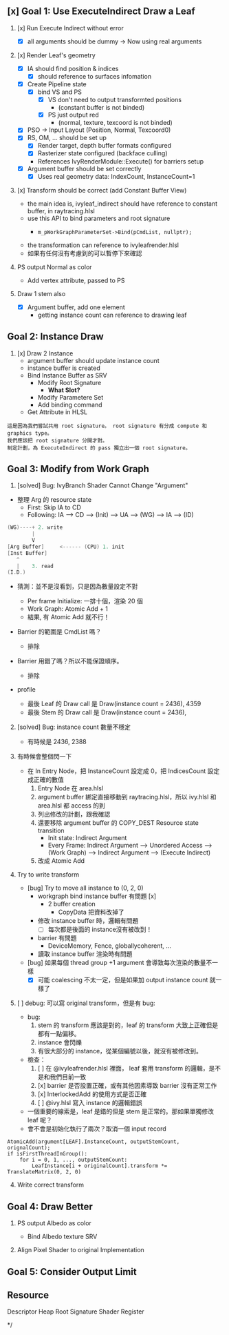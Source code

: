 ## [x] Goal 1: Use ExecuteIndirect Draw a Leaf

1. [x] Run Execute Indirect without error
    - [x] all arguments should be dummy → Now using real arguments

2. [x] Render Leaf's geometry
    - [x] IA should find position & indices
        - [x] should reference to surfaces infomation
    - [x] Create Pipeline state
        - [x] bind VS and PS
            - [x] VS don't need to output transformted positions
                - (constant buffer is not binded)
            - [x] PS just output red
                - (normal, texture, texcoord is not binded)
    - [x] PSO -> Input Layout (Position, Normal, Texcoord0)
    - [x] RS, OM, ... should be set up
        - [x] Render target, depth buffer formats configured
        - [x] Rasterizer state configured (backface culling)
        - References IvyRenderModule::Execute() for barriers setup
    - [x] Argument buffer should be set correctly
        - [x] Uses real geometry data: IndexCount, InstanceCount=1    

3. [x] Transform should be correct (add Constant Buffer View)
    - the main idea is, ivyleaf_indirect should have reference to constant buffer, in raytracing.hlsl
    - use this API to bind parameters and root signature
        -     m_pWorkGraphParameterSet->Bind(pCmdList, nullptr);
    - the transformation can reference to ivyleafrender.hlsl
    - 如果有任何沒有考慮到的可以暫停下來確認

4. PS output Normal as color
    - Add vertex attribute, passed to PS

5. Draw 1 stem also
    - [x] Argument buffer, add one element
        - getting instance count can reference to drawing leaf

## Goal 2: Instance Draw

1. [x] Draw 2 Instance
    - argument buffer should update instance count
    - instance buffer is created
    - Bind Instance Buffer as SRV
        - Modify Root Signature
            - **What Slot?**
        - Modify Parametere Set
        - Add binding command
    - Get Attribute in HLSL

```
這是因為我們嘗試共用 root signature。 root signature 有分成 compute 和 graphics type。
我們應該把 root signature 分開才對。
制定計劃，為 ExecuteIndirect 的 pass 獨立出一個 root signature。
```

## Goal 3: Modify from Work Graph 

1. [solved] Bug: IvyBranch Shader Cannot Change "Argument"

- 整理 Arg 的 resource state
    - First: Skip IA to CD
    - Following: IA --> CD --> (Init) --> UA --> (WG) --> IA --> (ID)

```c
(WG)----+ 2. write
        |
        V
[Arg Buffer]     <------ (CPU) 1. init
[Inst Buffer]
   ^
   |    3. read
(I.D.)
```
- 猜測：並不是沒看到，只是因為數量設定不對
    - Per frame Initialize: 一排十個，渲染 20 個
    - Work Graph: Atomic Add + 1
    - 結果, 有 Atomic Add 就不行！

- Barrier 的範圍是 CmdList 嗎？
    - 排除
- Barrier 用錯了嗎？所以不能保證順序。
    - 排除

- profile
    - 最後 Leaf 的 Draw call 是 Draw(instance count = 2436), 4359
    - 最後 Stem 的 Draw call 是 Draw(instance count = 2436), 

2. [solved] Bug: instance count 數量不穩定
    - 有時候是 2436, 2388

3. 有時候會整個閃一下
    - 在 In Entry Node，把 InstanceCount 設定成 0，把 IndicesCount 設定成正確的數值
        1. Entry Node 在 area.hlsl
        2. argument buffer 綁定直接移動到 raytracing.hlsl，所以 ivy.hlsl 和 area.hlsl 都 access 的到
        3. 列出修改的計劃，跟我確認
        4. 還要移除 argument buffer 的 COPY_DEST Resource state transition
            - Init state: Indirect Argument
            - Every Frame: Indirect Argument --> Unordered Access --> (Work Graph) --> Indirect Argument --> (Execute Indirect)
        5. 改成 Atomic Add

3. Try to write transform
    - [bug] Try to move all instance to (0, 2, 0)
        - workgraph bind instance buffer 有問題 [x]
            - 2 buffer creation
                - CopyData 把資料改掉了
        - 修改 instance buffer 時，邏輯有問題
            - [ ] 每次都是後面的 instance沒有被改到！
        - barrier 有問題
            - DeviceMemory, Fence, globallycoherent, ...
        - 讀取 instance buffer 渲染時有問題
    - [bug] 如果每個 thread group +1 argument 會導致每次渲染的數量不一樣
        - [x] 可能 coalescing 不太一定，但是如果加 output instance count 就一樣了

4. [ ] debug: 可以寫 original transform，但是有 bug:
    - bug:
        1. stem 的 transform 應該是對的，leaf 的 transform 大致上正確但是都有一點偏移。
        2. instance 會閃爍
        3. 有很大部分的 instance，從某個編號以後，就沒有被修改到。
    - 檢查：
        1. [ ] 在 @ivyleafrender.hlsl 裡面， leaf 套用 transform 的邏輯，是不是和我們目前一致
        2. [x] barrier 是否設置正確，或有其他因素導致 barrier 沒有正常工作
        3. [x] InterlockedAdd 的使用方式是否正確
        4. [ ] @ivy.hlsl 寫入 instance 的邏輯錯誤
    - 一個重要的線索是，leaf 是錯的但是 stem 是正常的。那如果單獨修改 leaf 呢？
    - 會不會是初始化執行了兩次？取消一個 input record

```
AtomicAdd(argument[LEAF].InstanceCount, outputStemCount, orignalCount);
if isFirstThreadInGroup():
    for i = 0, 1, ..., outputStemCount:
        LeafInstance[i + originalCount].transform *= TranslateMatrix(0, 2, 0)
```

4. Write correct transform

## Goal 4: Draw Better

1. PS output Albedo as color
    - Bind Albedo texture SRV

2. Align Pixel Shader to original Implementation

## Goal 5: Consider Output Limit

## Resource

Descriptor Heap
Root Signature
Shader Register


*/